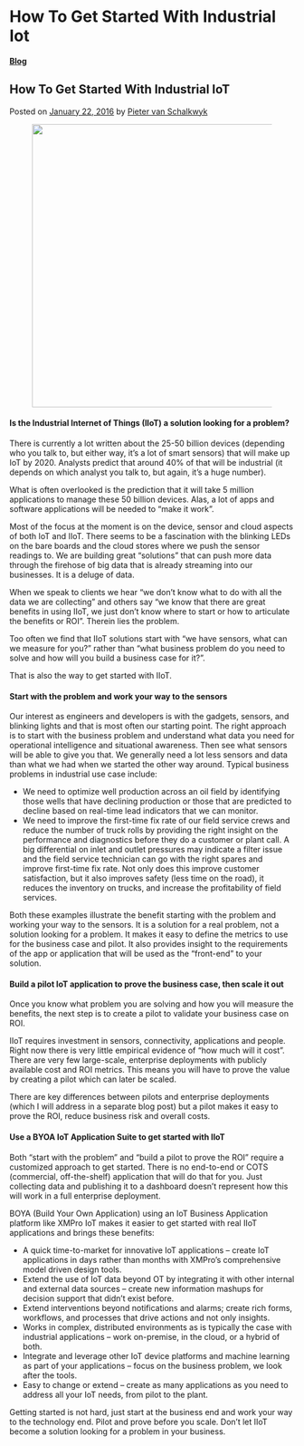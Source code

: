 # How To Get Started With Industrial Iot

[**Blog**](https://xmpro.com/category/blog/)

## How To Get Started With Industrial IoT

Posted on [January 22, 2016](https://xmpro.com/how-to-get-started-with-industrial-iot/) by [Pieter van Schalkwyk](https://xmpro.com/author/pietervs/)

<figure><img src="https://xmpro.com/wp-content/uploads/2016/01/IndustrialIoT.png" alt="" height="500" width="700"><figcaption></figcaption></figure>

#### Is the Industrial Internet of Things (IIoT) a solution looking for a problem?

There is currently a lot written about the 25-50 billion devices (depending who you talk to, but either way, it’s a lot of smart sensors) that will make up IoT by 2020. Analysts predict that around 40% of that will be industrial (it depends on which analyst you talk to, but again, it’s a huge number).

What is often overlooked is the prediction that it will take 5 million applications to manage these 50 billion devices. Alas, a lot of apps and software applications will be needed to “make it work”.

Most of the focus at the moment is on the device, sensor and cloud aspects of both IoT and IIoT. There seems to be a fascination with the blinking LEDs on the bare boards and the cloud stores where we push the sensor readings to. We are building great “solutions” that can push more data through the firehose of big data that is already streaming into our businesses. It is a deluge of data.

When we speak to clients we hear “we don’t know what to do with all the data we are collecting” and others say “we know that there are great benefits in using IIoT, we just don’t know where to start or how to articulate the benefits or ROI”. Therein lies the problem.

Too often we find that IIoT solutions start with “we have sensors, what can we measure for you?” rather than “what business problem do you need to solve and how will you build a business case for it?”.

That is also the way to get started with IIoT.

#### Start with the problem and work your way to the sensors

Our interest as engineers and developers is with the gadgets, sensors, and blinking lights and that is most often our starting point. The right approach is to start with the business problem and understand what data you need for operational intelligence and situational awareness. Then see what sensors will be able to give you that. We generally need a lot less sensors and data than what we had when we started the other way around. Typical business problems in industrial use case include:

* We need to optimize well production across an oil field by identifying those wells that have declining production or those that are predicted to decline based on real-time lead indicators that we can monitor.
* We need to improve the first-time fix rate of our field service crews and reduce the number of truck rolls by providing the right insight on the performance and diagnostics before they do a customer or plant call. A big differential on inlet and outlet pressures may indicate a filter issue and the field service technician can go with the right spares and improve first-time fix rate. Not only does this improve customer satisfaction, but it also improves safety (less time on the road), it reduces the inventory on trucks, and increase the profitability of field services.

Both these examples illustrate the benefit starting with the problem and working your way to the sensors. It is a solution for a real problem, not a solution looking for a problem. It makes it easy to define the metrics to use for the business case and pilot. It also provides insight to the requirements of the app or application that will be used as the “front-end” to your solution.

#### Build a pilot IoT application to prove the business case, then scale it out

Once you know what problem you are solving and how you will measure the benefits, the next step is to create a pilot to validate your business case on ROI.

IIoT requires investment in sensors, connectivity, applications and people. Right now there is very little empirical evidence of “how much will it cost”. There are very few large-scale, enterprise deployments with publicly available cost and ROI metrics. This means you will have to prove the value by creating a pilot which can later be scaled.

There are key differences between pilots and enterprise deployments (which I will address in a separate blog post) but a pilot makes it easy to prove the ROI, reduce business risk and overall costs.

#### Use a BYOA IoT Application Suite to get started with IIoT

Both “start with the problem” and “build a pilot to prove the ROI” require a customized approach to get started. There is no end-to-end or COTS (commercial, off-the-shelf) application that will do that for you. Just collecting data and publishing it to a dashboard doesn’t represent how this will work in a full enterprise deployment.

BOYA (Build Your Own Application) using an IoT Business Application platform like XMPro IoT makes it easier to get started with real IIoT applications and brings these benefits:

* A quick time-to-market for innovative IoT applications – create IoT applications in days rather than months with XMPro’s comprehensive model driven design tools.
* Extend the use of IoT data beyond OT by integrating it with other internal and external data sources – create new information mashups for decision support that didn’t exist before.
* Extend interventions beyond notifications and alarms; create rich forms, workflows, and processes that drive actions and not only insights.
* Works in complex, distributed environments as is typically the case with industrial applications – work on-premise, in the cloud, or a hybrid of both.
* Integrate and leverage other IoT device platforms and machine learning as part of your applications – focus on the business problem, we look after the tools.
* Easy to change or extend – create as many applications as you need to address all your IoT needs, from pilot to the plant.

Getting started is not hard, just start at the business end and work your way to the technology end. Pilot and prove before you scale. Don’t let IIoT become a solution looking for a problem in your business.

